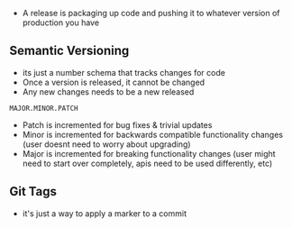 - A release is packaging up code and pushing it to whatever version of production you have

## Semantic Versioning

- its just a number schema that tracks changes for code
- Once a version is released, it cannot be changed
- Any new changes needs to be a new released

```
MAJOR.MINOR.PATCH
```

- Patch is incremented for bug fixes & trivial updates
- Minor is incremented for backwards compatible functionality changes (user doesnt need to worry about upgrading)
- Major is incremented for breaking functionality changes (user might need to start over completely, apis need to be used differently, etc)


## Git Tags

- it's just a way to apply a marker to a commit